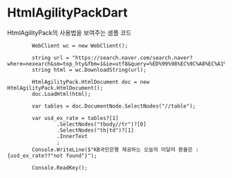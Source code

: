 # HtmlAgilityPackDart
HtmlAgilityPack의 사용법을 보여주는 샘플 코드

            WebClient wc = new WebClient();

            string url = "https://search.naver.com/search.naver?where=nexearch&sm=top_hty&fbm=1&ie=utf8&query=%ED%99%98%EC%9C%A8%EC%A1%B0%ED%9A%8C";
            string html = wc.DownloadString(url);

            HtmlAgilityPack.HtmlDocument doc = new HtmlAgilityPack.HtmlDocument();
            doc.LoadHtml(html);

            var tables = doc.DocumentNode.SelectNodes("//table");
            
            var usd_ex_rate = tables?[1]
                    .SelectNodes("tbody//tr")?[0]
                    .SelectNodes("th|td")?[1]
                    .InnerText
                    ;
            Console.WriteLine($"KB국민은행 제공하는 오늘의 미달러 환율은 : {usd_ex_rate??"not found"}");

            Console.ReadKey();
